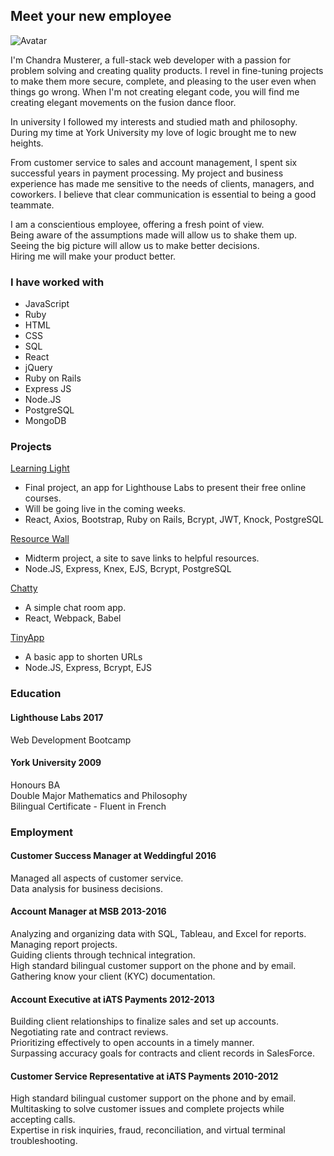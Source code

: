 ## Meet your new employee

![Avatar](https://avatars2.githubusercontent.com/u/23459400?s=400&u=f087a447964e53ef59728861e3de4415104a3007&v=4)

I'm Chandra Musterer, a full-stack web developer with a passion for problem solving and creating quality products. I revel in fine-tuning projects to make them more secure, complete, and pleasing to the user even when things go wrong. When I'm not creating elegant code, you will find me creating elegant movements on the fusion dance floor.

In university I followed my interests and studied math and philosophy. During my time at York University my love of logic brought me to new heights. 

From customer service to sales and account management, I spent six successful years in payment processing. My project and business experience has made me sensitive to the needs of clients, managers, and coworkers. I believe that clear communication is essential to being a good teammate.

I am a conscientious employee, offering a fresh point of view. \
Being aware of the assumptions made will allow us to shake them up. \
Seeing the big picture will allow us to make better decisions. \
Hiring me will make your product better.

### I have worked with

- JavaScript
- Ruby
- HTML
- CSS
- SQL
- React
- jQuery
- Ruby on Rails
- Express JS
- Node.JS
- PostgreSQL
- MongoDB

### Projects

[Learning Light](https://github.com/krsnachandra/learning-light)
- Final project, an app for Lighthouse Labs to present their free online courses.
- Will be going live in the coming weeks.
- React, Axios, Bootstrap, Ruby on Rails, Bcrypt, JWT, Knock, PostgreSQL

[Resource Wall](https://github.com/krsnachandra/resourcewall)
- Midterm project, a site to save links to helpful resources. 
- Node.JS, Express, Knex, EJS, Bcrypt, PostgreSQL

[Chatty](https://github.com/krsnachandra/chatty)
- A simple chat room app.
- React, Webpack, Babel

[TinyApp](https://github.com/krsnachandra/tinyapp)
- A basic app to shorten URLs
- Node.JS, Express, Bcrypt, EJS

### Education

#### Lighthouse Labs 2017
Web Development Bootcamp

#### York University 2009
Honours BA\
Double Major Mathematics and Philosophy\
Bilingual Certificate - Fluent in French

### Employment

#### Customer Success Manager at Weddingful 2016
Managed all aspects of customer service.\
Data analysis for business decisions. 

#### Account Manager at MSB 2013-2016
Analyzing and organizing data with SQL, Tableau, and Excel for reports.\
Managing report projects.\
Guiding clients through technical integration.\
High standard bilingual customer support on the phone and by email.\
Gathering know your client (KYC) documentation. 

#### Account Executive at iATS Payments 2012-2013
Building client relationships to finalize sales and set up accounts.\
Negotiating rate and contract reviews.\
Prioritizing effectively to open accounts in a timely manner.\
Surpassing accuracy goals for contracts and client records in SalesForce.

#### Customer Service Representative at iATS Payments 2010-2012
High standard bilingual customer support on the phone and by email.\
Multitasking to solve customer issues and complete projects while accepting calls.\
Expertise in risk inquiries, fraud, reconciliation, and virtual terminal troubleshooting.
